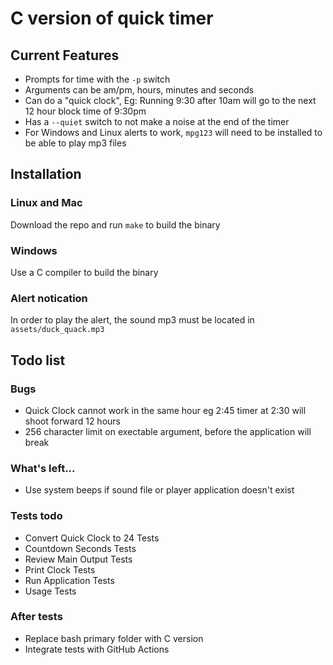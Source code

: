 # C version of quick timer

## Current Features
- Prompts for time with the `-p` switch
- Arguments can be am/pm, hours, minutes and seconds
- Can do a "quick clock", Eg: Running 9:30 after 10am will go to the next 12
  hour block time of 9:30pm
- Has a `--quiet` switch to not make a noise at the end of the timer
- For Windows and Linux alerts to work, `mpg123` will need to be installed to
  be able to play mp3 files

## Installation
### Linux and Mac
Download the repo and run `make` to build the binary

### Windows
Use a C compiler to build the binary

### Alert notication
In order to play the alert, the sound mp3 must be located in
`assets/duck_quack.mp3`

##  Todo list
### Bugs
- Quick Clock cannot work in the same hour eg 2:45 timer at 2:30 will shoot
  forward 12 hours
- 256 character limit on exectable argument, before the application will break

### What's left...
- Use system beeps if sound file or player application doesn't exist

### Tests todo
- Convert Quick Clock to 24 Tests
- Countdown Seconds Tests
- Review Main Output Tests
- Print Clock Tests
- Run Application Tests
- Usage Tests

### After tests
- Replace bash primary folder with C version
- Integrate tests with GitHub Actions
